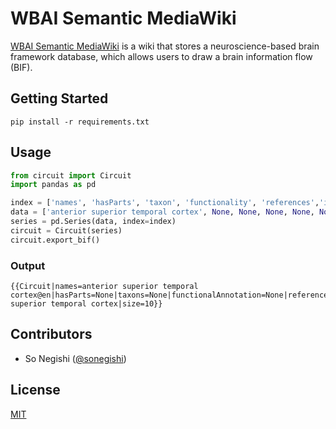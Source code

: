 # WBAI Semantic MediaWiki

[WBAI Semantic MediaWiki](http://wbai2.xsrv.jp/mediawiki/index.php?title=Main_Page) is a wiki that stores a neuroscience-based brain framework database, which allows users to draw a brain information flow (BIF).

## Getting Started

```shell
pip install -r requirements.txt
```

## Usage

```python
from circuit import Circuit
import pandas as pd

index = ['names', 'hasParts', 'taxon', 'functionality', 'references','implementations', 'equivalentTo', 'uniform', 'size', 'transmitter']
data = ['anterior superior temporal cortex', None, None, None, None, None, 'TANJI:anterior superior temporal cortex', False, None, None]
series = pd.Series(data, index=index)
circuit = Circuit(series)
circuit.export_bif()
```

### Output
```
{{Circuit|names=anterior superior temporal cortex@en|hasParts=None|taxons=None|functionalAnnotation=None|references=None|implementations=None|equivalentTo=TANJI:anterior superior temporal cortex|size=10}}
```

## Contributors
- So Negishi ([@sonegishi](https://github.com/sonegishi))

## License
[MIT](https://choosealicense.com/licenses/mit/)
